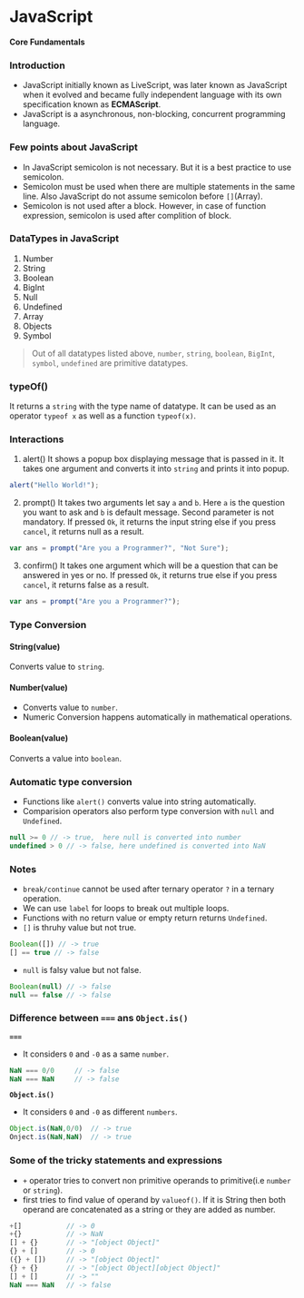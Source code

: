 # JavaScript
**Core Fundamentals**

### Introduction
* JavaScript initially known as LiveScript, was later known as JavaScript when it evolved and became fully independent language with its own specification known as **ECMAScript**.
* JavaScript is a asynchronous, non-blocking, concurrent programming language.

### Few points about JavaScript
* In JavaScript semicolon is not necessary. But it is a best practice to use semicolon.
* Semicolon must be used when there are multiple statements in the same line. Also JavaScript do not assume semicolon before `[]`(Array).  
* Semicolon is not used after a block. However, in case of function expression, semicolon is used after complition of block. 

### DataTypes in JavaScript
1) Number
2) String
3) Boolean
4) BigInt
5) Null
6) Undefined
7) Array
8) Objects
9) Symbol

> Out of all datatypes listed above, `number`, `string`, `boolean`, `BigInt`, `symbol`, `undefined` are primitive datatypes.

### typeOf()
It returns a `string` with the type name of datatype.
It can be used as an operator `typeof x` as well as a function `typeof(x)`.

### Interactions 
1) alert()
It shows a popup box displaying message that is passed in it.
It takes one argument and converts it into `string` and prints it into popup.
```JavaScript
alert("Hello World!");
```
2) prompt()
It takes two arguments let say `a` and `b`. Here `a` is the question you want to ask and `b` is default message. Second parameter is not mandatory.
If pressed `Ok`, it returns the input string else if you press `cancel`, it returns null as a result.
```JavaScript
var ans = prompt("Are you a Programmer?", "Not Sure");
```
3) confirm()
It takes one argument which will be a question that can be answered in yes or no.
If pressed `Ok`, it returns true else if you press `cancel`, it returns false as a result.
```JavaScript
var ans = prompt("Are you a Programmer?");
```

### Type Conversion
#### String(value)
Converts value to `string`.

#### Number(value)
* Converts value to `number`.
* Numeric Conversion happens automatically in mathematical operations.

#### Boolean(value)
Converts a value into `boolean`.

### Automatic type conversion
* Functions like `alert()` converts value into string automatically.
* Comparision operators also perform type conversion with `null` and `Undefined`.
```JavaScript
null >= 0 // -> true,  here null is converted into number
undefined > 0 // -> false, here undefined is converted into NaN
```

### Notes
* `break/continue` cannot be used after ternary operator `?` in a ternary operation.
* We can use `label` for loops to break out multiple loops.
* Functions with no return value or empty return returns `Undefined`.
* `[]` is thruhy value but not true.
```JavaScript
Boolean([]) // -> true
[] == true // -> false
```
* `null` is falsy value but not false.
```JavaScript
Boolean(null) // -> false
null == false // -> false
```
### Difference between `===` ans `Object.is()`
**`===`**
* It considers `0` and `-0` as a same `number`.
```JavaScript
NaN === 0/0     // -> false
NaN === NaN     // -> false
```
**`Object.is()`**
* It considers `0` and `-0` as different `numbers`.
```JavaScript
Object.is(NaN,0/0)  // -> true
Onject.is(NaN,NaN)  // -> true
```


### Some of the tricky statements and expressions
* `+` operator tries to convert non primitive operands to primitive(i.e `number` or `string`).
* first tries to find value of operand by `valueof()`. If it is String then both operand are concatenated as a string or they are added as number.
```JavaScript
+[]           // -> 0
+{}           // -> NaN
[] + {}       // -> "[object Object]"
{} + []       // -> 0
({} + [])     // -> "[object Object]"
{} + {}       // -> "[object Object][object Object]"
[] + []       // -> ""
NaN === NaN   // -> false
```
